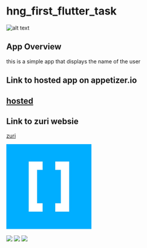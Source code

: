 # hng_first_flutter_task
![alt text](https://github.com/toogood208/hng_one_first_flutter_task/blob/main/assets/images/hng_first_task.gif)
## App Overview
this is a simple app that displays the name of the user
## Link to hosted app on appetizer.io
  [hosted](https://appetize.io/app/yjz7pm9ahycuyrgrppyy0ey9c8?device=pixel4xl&scale=75&orientation=portrait&osVersion=10.0)
--------------------------------------------------------------------------------------------------------------------------
## Link to zuri websie
[zuri](https://internship.zuri.team/)

![](https://github.com/toogood208/hng_one_first_flutter_task/blob/main/assets/images/hng.png)
<p float="left">
  <img src=![]("/https://github.com/toogood208/hng_one_first_flutter_task/blob/main/assets/images/hng.png.png)" width="100" />
  <img src="![]("/https://github.com/toogood208/hng_one_first_flutter_task/blob/main/assets/images/hng.png.png)" width="100" /> 
  <img src="/![]("/https://github.com/toogood208/hng_one_first_flutter_task/blob/main/assets/images/hng.png.png)" width="100" />
</p>
